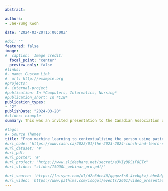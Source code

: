```yaml
---
abstract:

authors: 
- Jae-Yung Kwon
  
date: "2024-03-20T15:00:00Z"

#doi: ""
featured: false
image:
#  caption: 'Image credit: 
  focal_point: "center"
  preview_only: false
#links:
#- name: Custom Link
#  url: http://example.org
#projects:
#- internal-project
#publication: In *Computers, Informatics, Nursing*
#publication_short: In *CIN*
publication_types:
- "2"
publishDate: "2024-03-20"
#slides: example
summary: This was an invited presentation to the Canadian Association of Schools of Nursing Research and Scholarship Committee's [Lunch and Learn](https://www.casn.ca/2022/01/the-2023-2024-lunch-and-learn-series-presented-by-casns-research-scholarship-committee/) to demonstrate how nurses can interpret and use patient-reported data for individual patients (Mar 20, 2024).

#tags:
#- Source Themes
title: "From machine learning to contextualizing the person using patient-reported data: The role of nursing in knowledge translation"
#url_code: 'https://www.casn.ca/2022/01/the-2023-2024-lunch-and-learn-series-presented-by-casns-research-scholarship-committee/'
#url_dataset: '#'
#url_pdf: 
#url_poster: '#'
#url_project: "https://www.slideshare.net/secret/a3VIyDDSiF8ETx"
#url_slides: "slides/ISOQOL_webinar_pro.pdf/"

#url_source: 'https://ln.sync.com/dl/d2c6dcc40/qqqxz5s6-4xxbgkwj-bhv8dyet-a8y3pvey'
#url_video: 'https://www.pathlms.com/isoqol/events/2661/video_presentations/208378'
---
```

